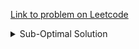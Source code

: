 [Link to problem on Leetcode](https://leetcode.com/problems/out-of-boundary-paths/)



<details><summary>Sub-Optimal Solution</summary>

Sub-Optimal Solution: TC = `O(4 ^ N)`, SC = `O(1)`

- The naive idea would be to move in all the for directions(up,left,right,bottom) parallely, such that:

> 1. Moves are no longer left., or
> 2. We have crossed the boundary.
> So, this gives us the base condition for recursion.
>

- Now why this return 0 and return 1? ->

> Case 1: when we run out of moves and we have not exceeded the boundary, that means we have not found a way out of the grid, so return 0 in other words we are still inside the grid. <br>
> Case 2: We have exceeded the boundary, so return 1 saying that we have this one way to reach out of the boundary.
I hope it is clear till now.
>

- Move in all the four directions (up,left,right,down) decrementing the moves because when we go from the current state, to any of the four adjacent states, we have already used up a move.

- We return the sum of all the four paths because we want the total number of paths, that can exceed the boundary within the given moves.


This Method TLEs.



<details><summary>Optimal Solution</summary>

Optimal Solution: TC = `O(M * N * maxMoves)`, SC =  `O(M * N * maxMoves)`

- Can we memoize it? Yes as there are overlapping subproblems.
E.g.: Situations like [ i = 1, j = 1, max_moves = 1] will be calculated many times, e.g.: max_moves = 2 and coming left from i = 1, j = 2, or going right from i=1, j =0, or coming down from i = 0, j = 1 or going up from i = 2, j =1.

- So ,why to solve 4 times for the same [ i = 1, j = 1, max_moves = 1]. Better to memoize/store the computed result in some datastructure and return the result directly next time without actually computing [ i = 1, j = 1, max_moves = 1] again.

- I hope you understood why can/should we memoize!

- Now, use a dp array of shape [m * n * maxMove] as all the three factors are needed.
- At i = 1, j = 1 -> maxMove = 1 and maxMove = 2 will have different answers, so we need all the 3 values.

- Thus we create a 3D DP Array and each cell of the dp [i, j, x] array represents, the number of paths to move the ball out of the grid boundary form position [i, j] with max_moves = x.

Runtime: `6 ms`, faster than `91.62%`<br>
Memory Usage: `9.5 MB`, less than `38.46%`<br>

[Whole Editorial Credits](https://leetcode.com/problems/out-of-boundary-paths/discuss/1293697/Python%3A-Easy-to-Understand-Explanation%3A-Recursion-and-Memoization-with-time-and-space-complexity.)


<details><summary>Clean Code</summary>

![](https://github.com/archishmanghos/code-images/blob/master/Leetcode/576.png)

</details>

</details>